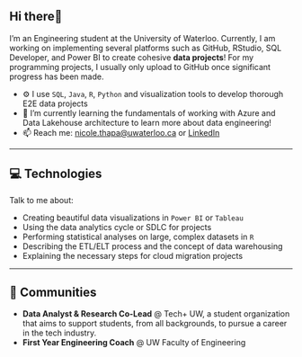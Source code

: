## Hi there👋 
I’m an Engineering student at the University of Waterloo. Currently, I am working on implementing several platforms such as GitHub, RStudio, SQL Developer, and Power BI to create cohesive **data projects**! For my programming projects, I usually only upload to GitHub once significant progress has been made. 

- ⚙️ I use `SQL`, `Java`, `R`, `Python` and visualization tools to develop thorough E2E data projects 
- 🌱 I’m currently learning the fundamentals of working with Azure and Data Lakehouse architecture to learn more about data engineering!
- 📫 Reach me: nicole.thapa@uwaterloo.ca or [LinkedIn](https://www.linkedin.com/in/nicolethapa/)

***
## 💻 Technologies
Talk to me about:
- Creating beautiful data visualizations in `Power BI` or `Tableau`
- Using the data analytics cycle or SDLC for projects
- Performing statistical analyses on large, complex datasets in `R`
- Describing the ETL/ELT process and the concept of data warehousing
- Explaining the necessary steps for cloud migration projects

***
## 👯 Communities
- **Data Analyst & Research Co-Lead** @ Tech+ UW, a student organization that aims to support students, from all backgrounds, to pursue a career in the tech industry.
- **First Year Engineering Coach** @ UW Faculty of Engineering
